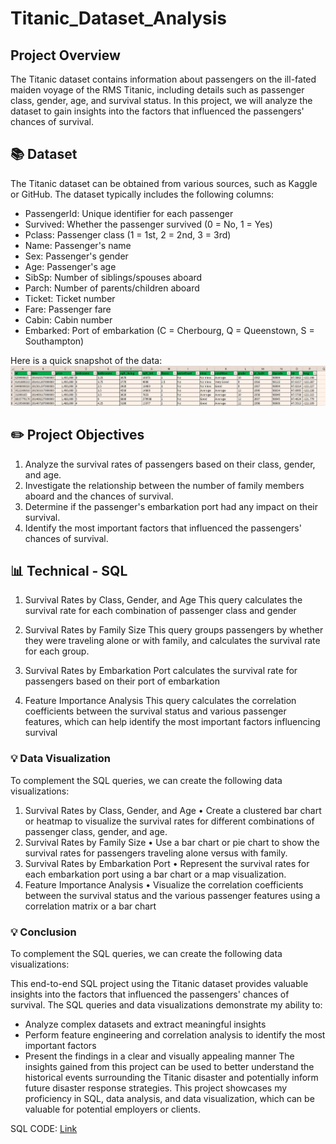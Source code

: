 # Titanic_Dataset_Analysis

## Project Overview
The Titanic dataset contains information about passengers on the ill-fated maiden voyage of the RMS Titanic, including details such as passenger class, gender, age, and survival status. In this project, we will analyze the dataset to gain insights into the factors that influenced the passengers' chances of survival.

## 📚 Dataset
The Titanic dataset can be obtained from various sources, such as Kaggle or GitHub. The dataset typically includes the following columns:
-	PassengerId: Unique identifier for each passenger
-	Survived: Whether the passenger survived (0 = No, 1 = Yes)
-	Pclass: Passenger class (1 = 1st, 2 = 2nd, 3 = 3rd)
-	Name: Passenger's name
-	Sex: Passenger's gender
-	Age: Passenger's age
-	SibSp: Number of siblings/spouses aboard
-	Parch: Number of parents/children aboard
-	Ticket: Ticket number
-	Fare: Passenger fare
-	Cabin: Cabin number
-	Embarked: Port of embarkation (C = Cherbourg, Q = Queenstown, S = Southampton)


Here is a quick snapshot of the data:
![Data Screenshot](https://github.com/dipshisingh31/House_Sales_DeepDive/blob/main/House%20Data.JPG)

## ✏️ Project Objectives

1.	Analyze the survival rates of passengers based on their class, gender, and age.
2.	Investigate the relationship between the number of family members aboard and the chances of survival.
3.	Determine if the passenger's embarkation port had any impact on their survival.
4.	Identify the most important factors that influenced the passengers' chances of survival.


## 📊 Technical - SQL 

1.	Survival Rates by Class, Gender, and Age
           This query calculates the survival rate for each combination of passenger class and gender
  	
2. Survival Rates by Family Size
         This query groups passengers by whether they were traveling alone or with family, and calculates the survival rate for each group.

3. Survival Rates by Embarkation Port
         calculates the survival rate for passengers based on their port of embarkation

4.  Feature Importance Analysis
   This query calculates the correlation coefficients between the survival status and various passenger features, which can help identify the most important factors influencing survival



### 💡 Data Visualization

To complement the SQL queries, we can create the following data visualizations:
1.	Survival Rates by Class, Gender, and Age
•	Create a clustered bar chart or heatmap to visualize the survival rates for different combinations of passenger class, gender, and age.
2.	Survival Rates by Family Size
•	Use a bar chart or pie chart to show the survival rates for passengers traveling alone versus with family.
3.	Survival Rates by Embarkation Port
•	Represent the survival rates for each embarkation port using a bar chart or a map visualization.
4.	Feature Importance Analysis
•	Visualize the correlation coefficients between the survival status and the various passenger features using a correlation matrix or a bar chart


### 💡 Conclusion

To complement the SQL queries, we can create the following data visualizations:

This end-to-end SQL project using the Titanic dataset provides valuable insights into the factors that influenced the passengers' chances of survival. The SQL queries and data visualizations demonstrate my ability to:
-	Analyze complex datasets and extract meaningful insights
-	Perform feature engineering and correlation analysis to identify the most important factors
-	Present the findings in a clear and visually appealing manner
The insights gained from this project can be used to better understand the historical events surrounding the Titanic disaster and potentially inform future disaster response strategies. This project showcases my proficiency in SQL, data analysis, and data visualization, which can be valuable for potential employers or clients.



SQL CODE: [Link](https://public.tableau.com/shared/8NG73Q2J7?:display_count=n&:origin=viz_share_link)





